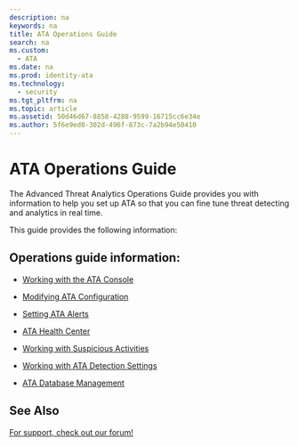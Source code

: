 ```yaml
---
description: na
keywords: na
title: ATA Operations Guide
search: na
ms.custom: 
  - ATA
ms.date: na
ms.prod: identity-ata
ms.technology: 
  - security
ms.tgt_pltfrm: na
ms.topic: article
ms.assetid: 50d46d67-8858-4288-9599-16715cc6e34e
ms.author: 5f6e9ed0-302d-496f-873c-7a2b94e50410
---
```

# ATA Operations Guide
The Advanced Threat Analytics Operations Guide provides you with information to help you set up ATA so that you can fine tune threat detecting and analytics in real time.

This guide provides the following information:

## Operations guide information:

-   [Working with the ATA Console](../Topic/Working_with_the_ATA_Console.md)

-   [Modifying ATA Configuration](../Topic/Modifying_ATA_Configuration.md)

-   [Setting ATA Alerts](../Topic/Setting_ATA_Alerts.md)

-   [ATA Health Center](../Topic/ATA_Health_Center.md)

-   [Working with Suspicious Activities](../Topic/Working_with_Suspicious_Activities.md)

-   [Working with ATA Detection Settings](../Topic/Working_with_ATA_Detection_Settings.md)

-   [ATA Database Management](../Topic/ATA_Database_Management.md)

## See Also
[For support, check out our forum!](https://social.technet.microsoft.com/Forums/security/en-US/home?forum=mata)

